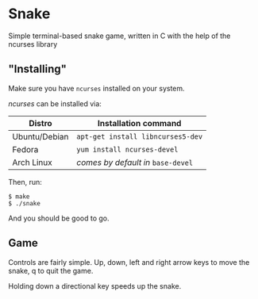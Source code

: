 # Snake
Simple terminal-based snake game, written in C with the help of the ncurses library

## "Installing"
Make sure you have ```ncurses``` installed on your system.

*ncurses* can be installed via:

| Distro         | Installation command              |
| -------------- | --------------------------------- |
| Ubuntu/Debian  | `apt-get install libncurses5-dev` |
| Fedora         | `yum install ncurses-devel`       |
| Arch Linux     | _comes by default in_ `base-devel`|

Then, run:
```
$ make
$ ./snake
```

And you should be good to go.

## Game
Controls are fairly simple. Up, down, left and right arrow keys to move the snake,
q to quit the game.

Holding down a directional key speeds up the snake.
